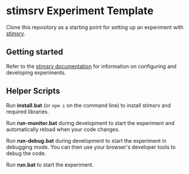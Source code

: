 # stimsrv Experiment Template

Clone this repository as a starting point for setting up an experiment with [stimsrv](https://github.com/floledermann/stimsrv).

## Getting started

Refer to the [stimsrv documentation](https://github.com/floledermann/stimsrv/) for information on configuring and developing experiments.

## Helper Scripts

Run **install.bat** (or `npm i` on the command line) to install stimsrv and required libraries.

Run **run-monitor.bat** during development to start the experiment and automatically reload when your code changes.

Run **run-debug.bat** during development to start the experiment in debugging mode. You can then use your browser's developer tools to debug the code.

Run **run.bat** to start the experiment.

